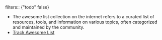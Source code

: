 filters:: {"todo" false}

- The awesome list collection on the internet refers to a curated list of resources, tools, and information on various topics, often categorized and maintained by the community.
- [Track Awesome List](https://www.trackawesomelist.com/)
